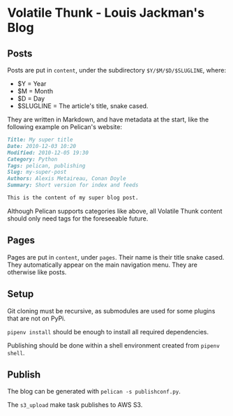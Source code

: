 # Volatile Thunk - Louis Jackman's Blog

## Posts

Posts are put in `content`, under the subdirectory `$Y/$M/$D/$SLUGLINE`, where:

* $Y = Year
* $M = Month
* $D = Day
* $SLUGLINE = The article's title, snake cased.

They are written in Markdown, and have metadata at the start, like the
following example on Pelican's website:

```markdown
Title: My super title
Date: 2010-12-03 10:20
Modified: 2010-12-05 19:30
Category: Python
Tags: pelican, publishing
Slug: my-super-post
Authors: Alexis Metaireau, Conan Doyle
Summary: Short version for index and feeds

This is the content of my super blog post.
```

Although Pelican supports categories like above, all Volatile Thunk content
should only need tags for the foreseeable future.

## Pages

Pages are put in `content`, under `pages`. Their name is their title snake
cased. They automatically appear on the main navigation menu. They are otherwise
like posts.

## Setup

Git cloning must be recursive, as submodules are used for some plugins that are
not on PyPi.

`pipenv install` should be enough to install all required dependencies.

Publishing should be done within a shell environment created from
`pipenv shell`.

## Publish

The blog can be generated with `pelican -s publishconf.py`.

The `s3_upload` make task publishes to AWS S3.